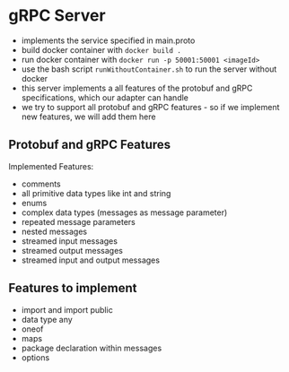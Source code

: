 # gRPC Server

* implements the service specified in main.proto
* build docker container with ```docker build .```
* run docker container with ```docker run -p 50001:50001 <imageId>```
* use the bash script ```runWithoutContainer.sh``` to run the server without docker
* this server implements a all features of the protobuf and gRPC specifications, which our adapter can handle
* we try to support all protobuf and gRPC features - so if we implement new features, we will add them here

## Protobuf and gRPC Features
Implemented Features:
* comments
* all primitive data types like int and string
* enums
* complex data types (messages as message parameter)
* repeated message parameters
* nested messages
* streamed input messages
* streamed output messages
* streamed input and output messages

## Features to implement
* import and import public
* data type any
* oneof
* maps
* package declaration within messages
* options
